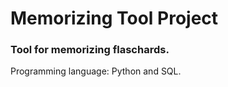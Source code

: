 # Memorizing Tool Project

### Tool for memorizing flaschards.

Programming language: Python and SQL.
